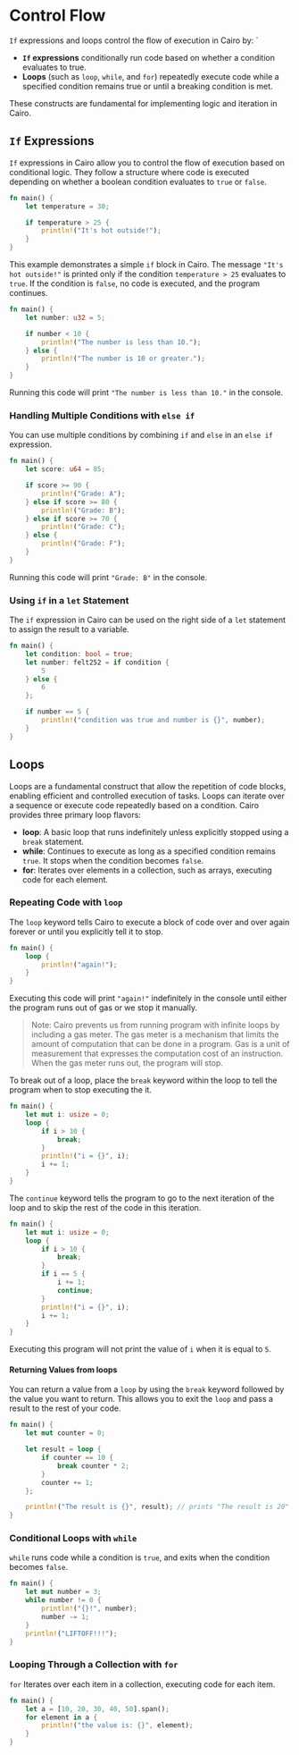 # Control Flow

`If` expressions and loops control the flow of execution in Cairo by:
`

- **`If` expressions** conditionally run code based on whether a condition evaluates to true.
- **Loops** (such as `loop`, `while`, and `for`) repeatedly execute code while a specified condition remains true or until a breaking condition is met.

These constructs are fundamental for implementing logic and iteration in Cairo.

## `If` Expressions

`If` expressions in Cairo allow you to control the flow of execution based on conditional logic. They follow a structure where code is executed depending on whether a boolean condition evaluates to `true` or `false`.

```rust
fn main() {
    let temperature = 30;

    if temperature > 25 {
        println!("It's hot outside!");
    }
}
```

This example demonstrates a simple `if` block in Cairo. The message `"It's hot outside!"` is printed only if the condition `temperature > 25` evaluates to `true`. If the condition is `false`, no code is executed, and the program continues.

```rust
fn main() {
    let number: u32 = 5;

    if number < 10 {
        println!("The number is less than 10.");
    } else {
        println!("The number is 10 or greater.");
    }
}
```

Running this code will print `"The number is less than 10."` in the console.    

### Handling Multiple Conditions with `else if`

You can use multiple conditions by combining `if` and `else` in an `else if` expression.

```rust
fn main() {
    let score: u64 = 85;

    if score >= 90 {
        println!("Grade: A");
    } else if score >= 80 {
        println!("Grade: B");
    } else if score >= 70 {
        println!("Grade: C");
    } else {
        println!("Grade: F");
    }
}
```

Running this code will print `"Grade: B"` in the console.

### Using `if` in a `let` Statement

The `if` expression in Cairo can be used on the right side of a `let` statement to assign the result to a variable.

```rust
fn main() {
    let condition: bool = true;
    let number: felt252 = if condition {
        5
    } else {
        6
    };

    if number == 5 {
        println!("condition was true and number is {}", number);
    }
}
```

## Loops

Loops are a fundamental construct that allow the repetition of code blocks, enabling efficient and controlled execution of tasks. Loops can iterate over a sequence or execute code repeatedly based on a condition. Cairo provides three primary loop flavors:

- **loop**: A basic loop that runs indefinitely unless explicitly stopped using a `break` statement.
- **while**: Continues to execute as long as a specified condition remains `true`. It stops when the condition becomes `false`.
- **for**: Iterates over elements in a collection, such as arrays, executing code for each element.

### Repeating Code with `loop`

The `loop` keyword tells Cairo to execute a block of code over and over again forever or until you explicitly tell it to stop.

```rust
fn main() {
    loop {
        println!("again!");
    }
}
```

Executing this code will print `"again!"` indefinitely in the console until either the program runs out of gas or we stop it manually.

> Note: Cairo prevents us from running program with infinite loops by including a gas meter. The gas meter is a mechanism that limits the amount of computation that can be done in a program. Gas is a unit of measurement that expresses the computation cost of an instruction. When the gas meter runs out, the program will stop.

To break out of a loop, place the `break` keyword within the loop to tell the program when to stop executing the it.

```rust
fn main() {
    let mut i: usize = 0;
    loop {
        if i > 10 {
            break;
        }
        println!("i = {}", i);
        i += 1;
    }
}
```

The `continue` keyword tells the program to go to the next iteration of the loop and to skip the rest of the code in this iteration.

```rust
fn main() {
    let mut i: usize = 0;
    loop {
        if i > 10 {
            break;
        }
        if i == 5 {
            i += 1;
            continue;
        }
        println!("i = {}", i);
        i += 1;
    }
}
```

Executing this program will not print the value of `i` when it is equal to `5`.

#### Returning Values from loops

You can return a value from a `loop` by using the `break` keyword followed by the value you want to return. This allows you to exit the `loop` and pass a result to the rest of your code.

```rust
fn main() {
    let mut counter = 0;

    let result = loop {
        if counter == 10 {
            break counter * 2;
        }
        counter += 1;
    };

    println!("The result is {}", result); // prints "The result is 20"
}
```

### Conditional Loops with `while`

`while` runs code while a condition is `true`, and exits when the condition becomes `false`.

```rust
fn main() {
    let mut number = 3;
    while number != 0 {
        println!("{}!", number);
        number -= 1;
    }
    println!("LIFTOFF!!!");
}
```

### Looping Through a Collection with `for`

`for` Iterates over each item in a collection, executing code for each item.

```rust
fn main() {
    let a = [10, 20, 30, 40, 50].span();
    for element in a {
        println!("the value is: {}", element);
    }
}
```

